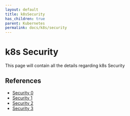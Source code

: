 ```yaml
---
layout: default
title: k8sSecurity
has_children: true
parent: Kubernetes
permalink: docs/k8s/security
---
```


# k8s Security
This page will contain all the details regarding k8s Security
## References
* [Security 0](https://www.cncf.io/?s=security)
* [Security 1](https://www.cncf.io/blog/2021/03/22/kubernetes-security/)
* [Security 2](https://www.cncf.io/online-programs/cloud-native-live-enforce-configuration-security-checks-for-yaml-files-helm-charts-with-kubelinter/)
* [Security 3](https://www.cncf.io/online-programs/this-week-in-cloud-native-hacking-kubernetes-using-fileless-malware-to-breach-k8s-bypassing-common-security-tools-and-stealing-your-secrets/)